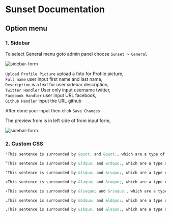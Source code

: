 # Sunset Documentation

## Option menu

### 1. Sidebar

To select General menu goto admin panel choose `Sunset > General`

![sidebar-form](img/option-1-sidebar-form.png)  

`Upload Profile Picture` upload a foto for Profile picture,  
`Full name` user input first name and last name,  
`Description` is a text for user sidebar description,  
`Twitter Handler` User only input username twitter,  
`Facebook Handler` user input URL facebook,  
`Github Handler` input the URL github

After done your input then click `Save Changes`  

The preview from is in left side of from input form,  

![sidebar-form](img/option-1-sidebar-preview.png)  


### 2. Custom CSS

```html
"This sentence is surrounded by &quot; and &quot;, which are a type of quotation marks."

“This sentence is surrounded by &ldquo; and &rdquo;, which are a type of quotation marks.”

‘This sentence is surrounded by &lsquo; and &rsquo;, which are a type of quotation marks.’

«This sentence is surrounded by &laquo; and &raquo;, which are a type of quotation marks.»

‹This sentence is surrounded by &lsaquo; and &rsaquo;, which are a type of quotation marks.›

„This sentence is surrounded by &bdquo; and &ldquo;, which are a type of quotation marks.“

‚This sentence is surrounded by &sbquo; and &lsquo;, which are a type of quotation marks.‘
```
